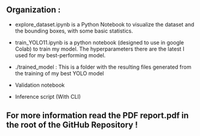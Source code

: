 ## Organization :

 - explore_dataset.ipynb is a Python Notebook to visualize the dataset and the bounding boxes, with some basic statistics.

 - train_YOLO11.ipynb is a python notebook (designed to use in google Colab) to train my model. The hyperparameters there are the latest I used for my best-performing model.

 - ./trained_model : This is a folder with the resulting files generated from the training of my best YOLO model

 - Validation notebook

 - Inference script (With CLI)


## For more information read the PDF report.pdf in the root of the GitHub Repository !